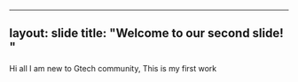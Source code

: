  ---
 layout: slide
 title: "Welcome to our second slide! "
 ---
Hi all I am new to Gtech community, 
     This is my first work
